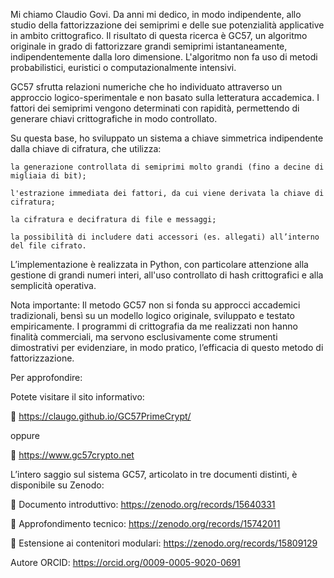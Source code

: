 Mi chiamo Claudio Govi. Da anni mi dedico, in modo indipendente, allo studio della fattorizzazione dei semiprimi e delle sue potenzialità applicative in ambito crittografico.
Il risultato di questa ricerca è GC57, un algoritmo originale in grado di fattorizzare grandi semiprimi istantaneamente, indipendentemente dalla loro dimensione. L'algoritmo non fa uso di metodi probabilistici, euristici o computazionalmente intensivi.

GC57 sfrutta relazioni numeriche che ho individuato attraverso un approccio logico-sperimentale e non basato sulla letteratura accademica. I fattori dei semiprimi vengono determinati con rapidità, permettendo di generare chiavi crittografiche in modo controllato.

Su questa base, ho sviluppato un sistema a chiave simmetrica indipendente dalla chiave di cifratura, che utilizza:

    la generazione controllata di semiprimi molto grandi (fino a decine di migliaia di bit);

    l'estrazione immediata dei fattori, da cui viene derivata la chiave di cifratura;

    la cifratura e decifratura di file e messaggi;

    la possibilità di includere dati accessori (es. allegati) all’interno del file cifrato.

L’implementazione è realizzata in Python, con particolare attenzione alla gestione di grandi numeri interi, all'uso controllato di hash crittografici e alla semplicità operativa.
    

Nota importante: Il metodo GC57 non si fonda su approcci accademici tradizionali, bensì su un modello logico originale, sviluppato e testato empiricamente. 
I programmi di crittografia da me realizzati non hanno finalità commerciali, ma servono esclusivamente come strumenti dimostrativi per evidenziare, in modo pratico,
l’efficacia di questo metodo di fattorizzazione.


Per approfondire:

Potete visitare il sito informativo:

🔹 https://claugo.github.io/GC57PrimeCrypt/

oppure

🔹 https://www.gc57crypto.net

L’intero saggio sul sistema GC57, articolato in tre documenti distinti, è disponibile su Zenodo:

📄 Documento introduttivo: https://zenodo.org/records/15640331

📄 Approfondimento tecnico: https://zenodo.org/records/15742011

📄 Estensione ai contenitori modulari: https://zenodo.org/records/15809129

Autore ORCID: https://orcid.org/0009-0005-9020-0691
